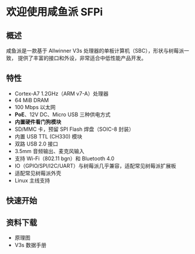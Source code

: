 # 欢迎使用咸鱼派 SFPi

## 概述
咸鱼派是一款基于 Allwinner V3s 处理器的单板计算机（SBC），形状与树莓派一致，
提供了丰富的接口和外设，非常适合中低性能产品开发。

## 特性
- Cortex-A7 1.2GHz（ARM v7-A）处理器
- 64 MiB DRAM
- 100 Mbps 以太网
- **PoE**、12V DC、Micro USB 三种供电方式
- **内置硬件看门狗模块**
- SD/MMC 卡，预留 SPI Flash 焊盘（SOIC-8 封装）
- 内置 USB TTL (CH330) 模块
- 双路 USB 2.0 接口
- 3.5mm 音频输出、麦克风输入
- 支持 Wi-Fi（802.11 bgn）和 Bluetooth 4.0
- IO（GPIO/SPI/I2C/UART）与树莓派几乎兼容，适配常见树莓派扩展板
- 适配常见树莓派外壳
- Linux 主线支持

## 快速开始

## 资料下载
- 原理图
- V3s 数据手册

